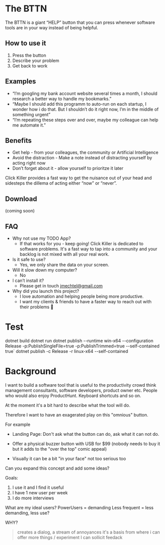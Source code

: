 # The BTTN

The BTTN is a giant “HELP” button that you can press whenever software tools are in your way instead of being helpful. 

## How to use it

1. Press the button
2. Describe your problem
3. Get back to work 

## Examples 

- “I’m googling my bank account website several times a month, I should research a better way to handle my bookmarks.”
- “Maybe I should add this programm to auto-run on each startup, I wonder how i do that. But I shouldn’t do it right now, I’m in the middle of something urgent”
- “I’m repeating these steps over and over, maybe my colleague can help me automate it.”

## Benefits

- Get help - from your colleagues, the community or Artificial Intelligence
- Avoid the distraction - Make a note instead of distracting yourself by acting right now
- Don’t forget about it - allow yourself to prioritze it later

Click Killer provides a fast way to get the nuisance out of your head and sidesteps the dillema of acting either “now” or “never”.

## Download

(coming soon)
   
## FAQ
- Why not use my TODO App? 
    - If that works for you - keep going! Click Killer is dedicated to software problems. It's a fast way to tap into a community and your backlog is not mixed with all your real work.
- Is it safe to use? 
    - Yes, we only share the data on your screen.
- Will it slow down my computer? 
    - No
- I can’t install it?
    - Please get in touch [jmechtel@gmail.com](mailto:jmechtel@gmail.com)
- Why did you launch this project?
    - I love automation and helping people being more productive. 
    - I want my clients & friends to have a faster way to reach out with their problems 💚


# Test

dotnet build
dotnet run
dotnet publish --runtime win-x64 --configuration Release  -p:PublishSingleFile=true -p:PublishTrimmed=true --self-contained true`
dotnet publish -c Release -r linux-x64 --self-contained

# Background

I want to build a software tool that is useful to the productivity crowd think management consultants, software developers, product owner etc. People who would also enjoy ProductHunt. Keyboard shortcuts and so on.

At the moment it's a bit hard to describe what the tool will do.

Therefore I want to have an exagerated play on this "omnious" button. 

For example
- Landing Page: Don't ask what the button can do, ask what it can not do.
- Offer a physical buzzer button with USB for $99 (nobody needs to buy it but it adds to the "over the top" comic appeal)

- Visually it can be a bit "in your face" not too serious too


Can you expand this concept and add some ideas?

Goals:

1. I use it and I find it useful
2. I have 1 new user per week
3. I do more interviews


What are my ideal users? PowerUsers = demanding
Less frequent = less demanding, less use?

WHY? 
> creates a dialog, a stream of annoyances
> it's a basis from where i can offer more things / experiment
> I can sollicit feedack
